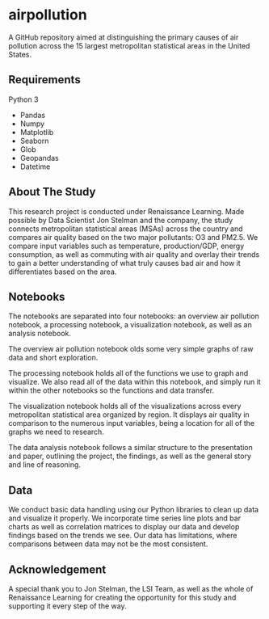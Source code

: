 # airpollution

A GitHub repository aimed at distinguishing the primary causes of air pollution across the 15 largest metropolitan statistical areas in the United States.

## Requirements

Python 3
* Pandas
* Numpy
* Matplotlib
* Seaborn
* Glob
* Geopandas
* Datetime

## About The Study

This research project is conducted under Renaissance Learning. Made possible by Data Scientist Jon Stelman and the company, the study connects metropolitan statistical areas (MSAs) across the country and compares air quality based on the two major pollutants: O3 and PM2.5. We compare input variables such as temperature, production/GDP, energy consumption, as well as commuting with air quality and overlay their trends to gain a better understanding of what truly causes bad air and how it differentiates based on the area.

## Notebooks

The notebooks are separated into four notebooks: an overview air pollution notebook, a processing notebook, a visualization notebook, as well as an analysis notebook.

The overview air pollution notebook olds some very simple graphs of raw data and short exploration.

The processing notebook holds all of the functions we use to graph and visualize. We also read all of the data within this notebook, and simply run it within the other notebooks so the functions and data transfer.

The visualization notebook holds all of the visualizations across every metropolitan statistical area organized by region. It displays air quality in comparison to the numerous input variables, being a location for all of the graphs we need to research.

The data analysis notebook follows a similar structure to the presentation and paper, outlining the project, the findings, as well as the general story and line of reasoning.

## Data

We conduct basic data handling using our Python libraries to clean up data and visualize it properly. We incorporate time series line plots and bar charts as well as correlation matrices to display our data and develop findings based on the trends we see. Our data has limitations, where comparisons between data may not be the most consistent. 

## Acknowledgement

A special thank you to Jon Stelman, the LSI Team, as well as the whole of Renaissance Learning for creating the opportunity for this study and supporting it every step of the way.
